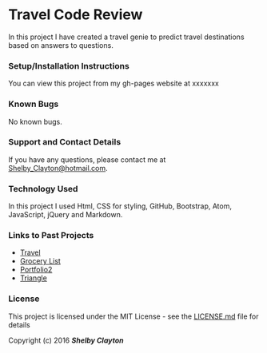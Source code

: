 # Travel Code Review

In this project I have created a travel genie to predict travel destinations based on answers to questions.

### Setup/Installation Instructions

You can view this project from my gh-pages website at xxxxxxx

### Known Bugs

No known bugs.


### Support and Contact Details

If you have any questions, please contact me at Shelby_Clayton@hotmail.com.

### Technology Used

In this project I used Html, CSS for styling, GitHub, Bootstrap, Atom, JavaScript, jQuery and Markdown.

### Links to Past Projects

* [Travel](https://github.com/Shabis/Travel.git)
* [Grocery List](https://github.com/Shabis/Grocery_List.git)
* [Portfolio2](https://github.com/Shabis/Portfolio2.git)
* [Triangle](https://github.com/Shabis/Triangle.git)

### License

This project is licensed under the MIT License - see the [LICENSE.md](LICENSE.md) file for details

Copyright (c) 2016 **_Shelby Clayton_**
